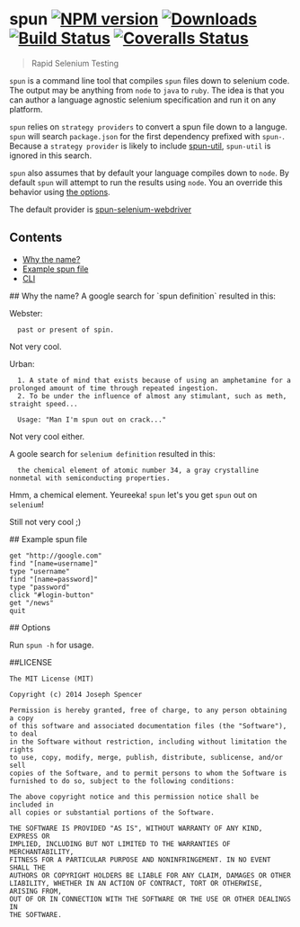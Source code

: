 # spun [![NPM version][npm-image]][npm-url] [![Downloads][downloads-image]][npm-url] [![Build Status][travis-image]][travis-url] [![Coveralls Status][coveralls-image]][coveralls-url]
> Rapid Selenium Testing

`spun` is a command line tool that compiles `spun` files down to selenium code.  The
output may be anything from `node` to `java` to `ruby`.  The idea is that you can
author a language agnostic selenium specification and run it on any platform.

`spun` relies on `strategy providers` to convert a spun file down to a languge.
`spun` will search `package.json` for the first dependency prefixed with
`spun-`.  Because a `strategy provider` is likely to include [spun-util](https://github.com/spunjs/spun-util.git),
`spun-util` is ignored in this search.

`spun` also assumes that by default your language compiles down to `node`.  By default
`spun` will attempt to run the results using `node`.  You an override this behavior
using [the options](#options).

The default provider is [spun-selenium-webdriver](https://github.com/spunjs/spun-selenium-webdriver)

## Contents
* [Why the name?](#whyTheName)
* [Example spun file](#exampleSpunFile)
* [CLI](#options)

<a name="whyTheName" />
## Why the name?
A google search for `spun definition` resulted in this:

Webster:
```
  past or present of spin.
```

Not very cool.

Urban:
```
  1. A state of mind that exists because of using an amphetamine for a prolonged amount of time through repeated ingestion.
  2. To be under the influence of almost any stimulant, such as meth, straight speed...

  Usage: "Man I'm spun out on crack..."
```

Not very cool either.

A goole search for `selenium definition` resulted in this:
```
  the chemical element of atomic number 34, a gray crystalline nonmetal with semiconducting properties.
```

Hmm, a chemical element.  Yeureeka!  `spun` let's you get `spun` out on `selenium`!

Still not very cool ;)

<a name="exampleSpunFile" />
## Example spun file

```spun
get "http://google.com"
find "[name=username]"
type "username"
find "[name=password]"
type "password"
click "#login-button"
get "/news"
quit
```

<a name="options"/>
## Options

Run `spun -h` for usage.

##LICENSE
``````
The MIT License (MIT)

Copyright (c) 2014 Joseph Spencer

Permission is hereby granted, free of charge, to any person obtaining a copy
of this software and associated documentation files (the "Software"), to deal
in the Software without restriction, including without limitation the rights
to use, copy, modify, merge, publish, distribute, sublicense, and/or sell
copies of the Software, and to permit persons to whom the Software is
furnished to do so, subject to the following conditions:

The above copyright notice and this permission notice shall be included in
all copies or substantial portions of the Software.

THE SOFTWARE IS PROVIDED "AS IS", WITHOUT WARRANTY OF ANY KIND, EXPRESS OR
IMPLIED, INCLUDING BUT NOT LIMITED TO THE WARRANTIES OF MERCHANTABILITY,
FITNESS FOR A PARTICULAR PURPOSE AND NONINFRINGEMENT. IN NO EVENT SHALL THE
AUTHORS OR COPYRIGHT HOLDERS BE LIABLE FOR ANY CLAIM, DAMAGES OR OTHER
LIABILITY, WHETHER IN AN ACTION OF CONTRACT, TORT OR OTHERWISE, ARISING FROM,
OUT OF OR IN CONNECTION WITH THE SOFTWARE OR THE USE OR OTHER DEALINGS IN
THE SOFTWARE.
``````

[downloads-image]: http://img.shields.io/npm/dm/spun.svg
[npm-url]: https://npmjs.org/package/spun
[npm-image]: http://img.shields.io/npm/v/spun.svg

[travis-url]: https://travis-ci.org/spunjs/spun
[travis-image]: http://img.shields.io/travis/spunjs/spun.svg

[coveralls-url]: https://coveralls.io/r/spunjs/spun
[coveralls-image]: http://img.shields.io/coveralls/spunjs/spun/master.svg
